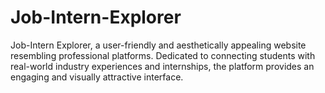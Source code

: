 # Job-Intern-Explorer
Job-Intern Explorer, a user-friendly and aesthetically appealing website resembling professional  platforms. Dedicated to connecting students with real-world industry experiences and internships, the  platform provides an engaging and visually attractive interface.
